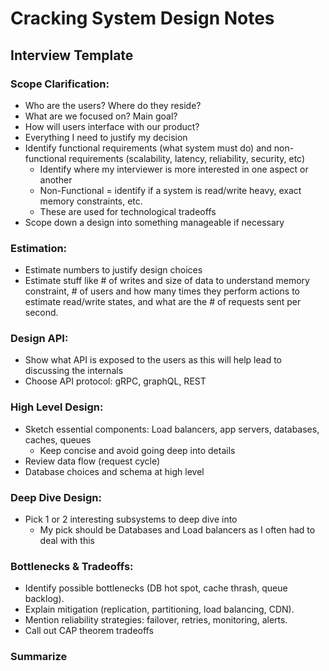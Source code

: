 # Cracking System Design Notes
## Interview Template
### Scope Clarification:
- Who are the users? Where do they reside?
- What are we focused on? Main goal?
- How will users interface with our product?
- Everything I need to justify my decision
- Identify functional requirements (what system must do) and non-functional requirements (scalability, latency, reliability, security, etc)
    - Identify where my interviewer is more interested in one aspect or another
    - Non-Functional = identify if a system is read/write heavy, exact memory constraints, etc.
    - These are used for technological tradeoffs
- Scope down a design into something manageable if necessary

### Estimation:
- Estimate numbers to justify design choices
- Estimate stuff like # of writes and size of data to understand memory constraint, # of users and how many times they perform actions to estimate read/write states, and what are the # of requests sent per second.

### Design API:
- Show what API is exposed to the users as this will help lead to discussing the internals
- Choose API protocol: gRPC, graphQL, REST

### High Level Design:
- Sketch essential components: Load balancers, app servers, databases, caches, queues
    - Keep concise and avoid going deep into details
- Review data flow (request cycle)
- Database choices and schema at high level

### Deep Dive Design:
- Pick 1 or 2 interesting subsystems to deep dive into
    - My pick should be Databases and Load balancers as I often had to deal with this

### Bottlenecks & Tradeoffs:
- Identify possible bottlenecks (DB hot spot, cache thrash, queue backlog).
- Explain mitigation (replication, partitioning, load balancing, CDN).
- Mention reliability strategies: failover, retries, monitoring, alerts.
- Call out CAP theorem tradeoffs

### Summarize 